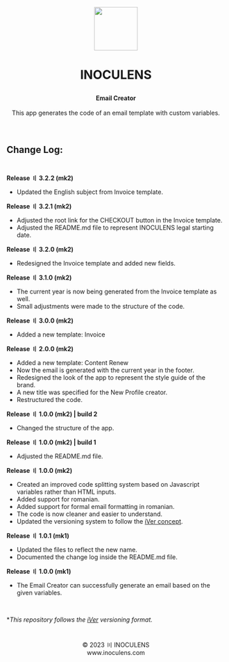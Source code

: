<p align="center"><img src="https://static.inoculens.com/logo" width="100" height="100" />

# <p align="center"><b>INOCULENS</b>

<p align="center"><b>Email Creator</b><br><br>
This app generates the code of an email template with custom variables.<br><br><br>

## <b>Change Log:</b><br><br>
<b>Release 〢 3.2.2 (mk2)</b>

- Updated the English subject from Invoice template.

<b>Release 〢 3.2.1 (mk2)</b>

- Adjusted the root link for the CHECKOUT button in the Invoice template.
- Adjusted the README.md file to represent INOCULENS legal starting date.

<b>Release 〢 3.2.0 (mk2)</b>

- Redesigned the Invoice template and added new fields.

<b>Release 〢 3.1.0 (mk2)</b>

- The current year is now being generated from the Invoice template as well.
- Small adjustments were made to the structure of the code.

<b>Release 〢 3.0.0 (mk2)</b>

- Added a new template: Invoice

<b>Release 〢 2.0.0 (mk2)</b>

- Added a new template: Content Renew
- Now the email is generated with the current year in the footer.
- Redesigned the look of the app to represent the style guide of the brand.
- A new title was specified for the New Profile creator.
- Restructured the code.

<b>Release 〢 1.0.0 (mk2) | build 2</b>

- Changed the structure of the app.

<b>Release 〢 1.0.0 (mk2) | build 1</b>

- Adjusted the README.md file.

<b>Release 〢 1.0.0 (mk2)</b>

- Created an improved code splitting system based on Javascript variables rather than HTML inputs.
- Added support for romanian.
- Added support for formal email formatting in romanian.
- The code is now cleaner and easier to understand.
- Updated the versioning system to follow the [iVer concept](https://github.com/frontfacer/iVer).

<b>Release 〢 1.0.1 (mk1)</b>

- Updated the files to reflect the new name.
- Documented the change log inside the README.md file.

<b>Release 〢 1.0.0 (mk1)</b>

- The Email Creator can successfully generate an email based on the given variables.

<br>

**This repository follows the [iVer](https://github.com/frontfacer/iVer) versioning format.*

#
<p align="center">© 2023 〣 INOCULENS<br>www.inoculens.com</p>